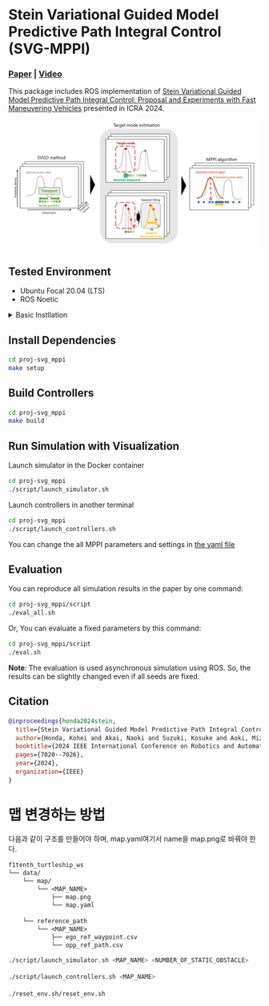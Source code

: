 
# Stein Variational Guided Model Predictive Path Integral Control (SVG-MPPI)

### [**Paper**](https://arxiv.org/abs/2309.11040) | [**Video**](https://www.youtube.com/watch?v=ML_aOYQIDL0) 

This package includes ROS implementation of [Stein Variational Guided Model Predictive Path Integral Control: Proposal and Experiments with Fast Maneuvering Vehicles](https://arxiv.org/abs/2309.11040) presented in ICRA 2024.

![Overview](docs/assets/overview_svg_mppi.png)

## Tested Environment

- Ubuntu Focal 20.04 (LTS)
- ROS Noetic

<details>
<summary>Basic Instllation</summary>

## Install ROS noetic
[Installation guide](http://wiki.ros.org/noetic/Installation/Ubuntu)

```bash
# Set up your computer to accept software from packages.ros.org
sudo sh -c 'echo "deb http://packages.ros.org/ros/ubuntu $(lsb_release -sc) main" > /etc/apt/sources.list.d/ros-latest.list'

# Set up your keys
sudo apt install -y curl # if you haven't already installed curl
curl -s https://raw.githubusercontent.com/ros/rosdistro/master/ros.asc | sudo apt-key add -
sudo apt update

# install ROS
sudo apt install -y ros-noetic-desktop-full

# Install other tools 
sudo apt install python3-osrf-pycommon python3-catkin-tools
```

## Install Docker
[Installation guide](https://docs.docker.com/engine/install/ubuntu/#install-using-the-repository)

```bash
# Install from get.docker.com
curl -fsSL https://get.docker.com -o get-docker.sh
sudo sh get-docker.sh
sudo groupadd docker
sudo usermod -aG docker $USER
```

</details>

## Install Dependencies

```bash
cd proj-svg_mppi
make setup
```

## Build Controllers

```bash
cd proj-svg_mppi
make build
```

## Run Simulation with Visualization

Launch simulator in the Docker container
```bash
cd proj-svg_mppi
./script/launch_simulator.sh
```

Launch controllers in another terminal
```bash
cd proj-svg_mppi
./script/launch_controllers.sh 
```

You can change the all MPPI parameters and settings in [the yaml file](./src/mppi_controller/config/mppi_controller.yaml)

## Evaluation

You can reproduce all simulation results in the paper by one command: 
```bash
cd proj-svg_mppi/script
./eval_all.sh
```

Or, You can evaluate a fixed parameters by this command:
```bash
cd proj-svg_mppi/script
./eval.sh
```

**Note**: The evaluation is used asynchronous simulation using ROS. So, the results can be slightly changed even if all seeds are fixed.


## Citation

```bibtex
@inproceedings{honda2024stein,
  title={Stein Variational Guided Model Predictive Path Integral Control: Proposal and Experiments with Fast Maneuvering Vehicles},
  author={Honda, Kohei and Akai, Naoki and Suzuki, Kosuke and Aoki, Mizuho and Hosogaya, Hirotaka and Okuda, Hiroyuki and Suzuki, Tatsuya},
  booktitle={2024 IEEE International Conference on Robotics and Automation (ICRA)},
  pages={7020--7026},
  year={2024},
  organization={IEEE}
}
```

# 맵 변경하는 방법

다음과 같이 구조를 만들어야 하며, map.yaml여기서 name을 map.png로 바꿔야 한다.

    f1tenth_turtleship_ws
    └── data/
        └── map/  
            └── <MAP_NAME> 
                ├── map.png
                └── map.yaml

        └── reference_path
            └── <MAP_NAME> 
                ├── ego_ref_waypoint.csv
                └── opp_ref_path.csv

```bash
./script/launch_simulator.sh <MAP_NAME> <NUMBER_OF_STATIC_OBSTACLE>

./script/launch_controllers.sh <MAP_NAME>

./reset_env.sh/reset_env.sh
```